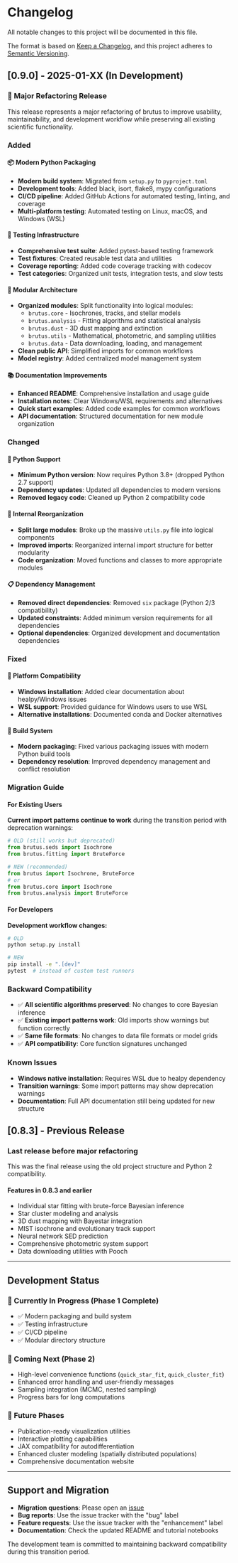# Changelog

All notable changes to this project will be documented in this file.

The format is based on [Keep a Changelog](https://keepachangelog.com/en/1.0.0/),
and this project adheres to [Semantic Versioning](https://semver.org/spec/v2.0.0.html).

## [0.9.0] - 2025-01-XX (In Development)

### 🚀 Major Refactoring Release

This release represents a major refactoring of brutus to improve usability, maintainability, and development workflow while preserving all existing scientific functionality.

### Added

#### 📦 Modern Python Packaging

- **Modern build system**: Migrated from `setup.py` to `pyproject.toml`
- **Development tools**: Added black, isort, flake8, mypy configurations
- **CI/CD pipeline**: Added GitHub Actions for automated testing, linting, and coverage
- **Multi-platform testing**: Automated testing on Linux, macOS, and Windows (WSL)

#### 🧪 Testing Infrastructure

- **Comprehensive test suite**: Added pytest-based testing framework
- **Test fixtures**: Created reusable test data and utilities
- **Coverage reporting**: Added code coverage tracking with codecov
- **Test categories**: Organized unit tests, integration tests, and slow tests

#### 📁 Modular Architecture

- **Organized modules**: Split functionality into logical modules:
  - `brutus.core` - Isochrones, tracks, and stellar models
  - `brutus.analysis` - Fitting algorithms and statistical analysis  
  - `brutus.dust` - 3D dust mapping and extinction
  - `brutus.utils` - Mathematical, photometric, and sampling utilities
  - `brutus.data` - Data downloading, loading, and management
- **Clean public API**: Simplified imports for common workflows
- **Model registry**: Added centralized model management system

#### 📚 Documentation Improvements

- **Enhanced README**: Comprehensive installation and usage guide
- **Installation notes**: Clear Windows/WSL requirements and alternatives
- **Quick start examples**: Added code examples for common workflows
- **API documentation**: Structured documentation for new module organization

### Changed

#### 🐍 Python Support

- **Minimum Python version**: Now requires Python 3.8+ (dropped Python 2.7 support)
- **Dependency updates**: Updated all dependencies to modern versions
- **Removed legacy code**: Cleaned up Python 2 compatibility code

#### 🔧 Internal Reorganization

- **Split large modules**: Broke up the massive `utils.py` file into logical components
- **Improved imports**: Reorganized internal import structure for better modularity
- **Code organization**: Moved functions and classes to more appropriate modules

#### 📋 Dependency Management

- **Removed direct dependencies**: Removed `six` package (Python 2/3 compatibility)
- **Updated constraints**: Added minimum version requirements for all dependencies
- **Optional dependencies**: Organized development and documentation dependencies

### Fixed

#### 🐛 Platform Compatibility  

- **Windows installation**: Added clear documentation about healpy/Windows issues
- **WSL support**: Provided guidance for Windows users to use WSL
- **Alternative installations**: Documented conda and Docker alternatives

#### 🔧 Build System

- **Modern packaging**: Fixed various packaging issues with modern Python build tools
- **Dependency resolution**: Improved dependency management and conflict resolution

### Migration Guide

#### For Existing Users

**Current import patterns continue to work** during the transition period with deprecation warnings:

```python
# OLD (still works but deprecated)
from brutus.seds import Isochrone
from brutus.fitting import BruteForce

# NEW (recommended)
from brutus import Isochrone, BruteForce
# or
from brutus.core import Isochrone
from brutus.analysis import BruteForce
```

#### For Developers

**Development workflow changes:**

```bash
# OLD
python setup.py install

# NEW  
pip install -e ".[dev]"
pytest  # instead of custom test runners
```

### Backward Compatibility

- ✅ **All scientific algorithms preserved**: No changes to core Bayesian inference
- ✅ **Existing import patterns work**: Old imports show warnings but function correctly  
- ✅ **Same file formats**: No changes to data file formats or model grids
- ✅ **API compatibility**: Core function signatures unchanged

### Known Issues

- **Windows native installation**: Requires WSL due to healpy dependency
- **Transition warnings**: Some import patterns may show deprecation warnings
- **Documentation**: Full API documentation still being updated for new structure

## [0.8.3] - Previous Release

### Last release before major refactoring

This was the final release using the old project structure and Python 2 compatibility.

#### Features in 0.8.3 and earlier

- Individual star fitting with brute-force Bayesian inference
- Star cluster modeling and analysis
- 3D dust mapping with Bayestar integration
- MIST isochrone and evolutionary track support
- Neural network SED prediction
- Comprehensive photometric system support
- Data downloading utilities with Pooch

---

## Development Status

### 🔄 Currently In Progress (Phase 1 Complete)

- ✅ Modern packaging and build system
- ✅ Testing infrastructure
- ✅ CI/CD pipeline  
- ✅ Modular directory structure

### 🎯 Coming Next (Phase 2)

- High-level convenience functions (`quick_star_fit`, `quick_cluster_fit`)
- Enhanced error handling and user-friendly messages
- Sampling integration (MCMC, nested sampling)
- Progress bars for long computations

### 🚀 Future Phases  

- Publication-ready visualization utilities
- Interactive plotting capabilities
- JAX compatibility for autodifferentiation
- Enhanced cluster modeling (spatially distributed populations)
- Comprehensive documentation website

---

## Support and Migration

- **Migration questions**: Please open an [issue](https://github.com/joshspeagle/brutus/issues)
- **Bug reports**: Use the issue tracker with the "bug" label
- **Feature requests**: Use the issue tracker with the "enhancement" label
- **Documentation**: Check the updated README and tutorial notebooks

The development team is committed to maintaining backward compatibility during this transition period.

